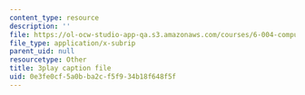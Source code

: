 ```yaml
---
content_type: resource
description: ''
file: https://ol-ocw-studio-app-qa.s3.amazonaws.com/courses/6-004-computation-structures-spring-2017/0e3fe0cf5a0bba2cf5f934b18f648f5f_5BRcFgMJLCs.srt
file_type: application/x-subrip
parent_uid: null
resourcetype: Other
title: 3play caption file
uid: 0e3fe0cf-5a0b-ba2c-f5f9-34b18f648f5f
---
```

